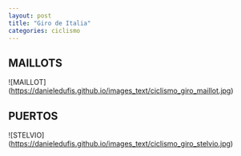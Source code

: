 ```yaml
---
layout: post
title: "Giro de Italia"
categories: ciclismo
---
```


## MAILLOTS

![MAILLOT] (https://danieledufis.github.io/images_text/ciclismo_giro_maillot.jpg)

## PUERTOS

![STELVIO] (https://danieledufis.github.io/images_text/ciclismo_giro_stelvio.jpg)
